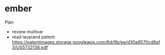 # ember

Plan
- review multivar
- read lavarand patent: https://patentimages.storage.googleapis.com/6d/9b/ee/d30a9570cd8af3/US5732138.pdf
